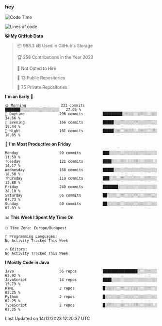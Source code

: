 ### hey

<!--START_SECTION:waka-->
![Code Time](http://img.shields.io/badge/Code%20Time-971%20hrs%2052%20mins-blue)

![Lines of code](https://img.shields.io/badge/From%20Hello%20World%20I%27ve%20Written-1.0%20million%20lines%20of%20code-blue)

**🐱 My GitHub Data** 

> 📦 998.3 kB Used in GitHub's Storage 
 > 
> 🏆 258 Contributions in the Year 2023
 > 
> 🚫 Not Opted to Hire
 > 
> 📜 13 Public Repositories 
 > 
> 🔑 75 Private Repositories 
 > 
**I'm an Early 🐤** 

```text
🌞 Morning                231 commits         ███████░░░░░░░░░░░░░░░░░░   27.05 % 
🌆 Daytime                296 commits         █████████░░░░░░░░░░░░░░░░   34.66 % 
🌃 Evening                166 commits         █████░░░░░░░░░░░░░░░░░░░░   19.44 % 
🌙 Night                  161 commits         █████░░░░░░░░░░░░░░░░░░░░   18.85 % 
```
📅 **I'm Most Productive on Friday** 

```text
Monday                   99 commits          ███░░░░░░░░░░░░░░░░░░░░░░   11.59 % 
Tuesday                  121 commits         ████░░░░░░░░░░░░░░░░░░░░░   14.17 % 
Wednesday                158 commits         █████░░░░░░░░░░░░░░░░░░░░   18.50 % 
Thursday                 110 commits         ███░░░░░░░░░░░░░░░░░░░░░░   12.88 % 
Friday                   240 commits         ███████░░░░░░░░░░░░░░░░░░   28.10 % 
Saturday                 66 commits          ██░░░░░░░░░░░░░░░░░░░░░░░   07.73 % 
Sunday                   60 commits          ██░░░░░░░░░░░░░░░░░░░░░░░   07.03 % 
```


📊 **This Week I Spent My Time On** 

```text
🕑︎ Time Zone: Europe/Budapest

💬 Programming Languages: 
No Activity Tracked This Week

🔥 Editors: 
No Activity Tracked This Week
```

**I Mostly Code in Java** 

```text
Java                     56 repos            ████████████████░░░░░░░░░   62.92 % 
JavaScript               14 repos            ████░░░░░░░░░░░░░░░░░░░░░   15.73 % 
HTML                     2 repos             █░░░░░░░░░░░░░░░░░░░░░░░░   02.25 % 
Python                   2 repos             █░░░░░░░░░░░░░░░░░░░░░░░░   02.25 % 
TypeScript               2 repos             █░░░░░░░░░░░░░░░░░░░░░░░░   02.25 % 
```




 Last Updated on 14/12/2023 12:20:37 UTC
<!--END_SECTION:waka-->
